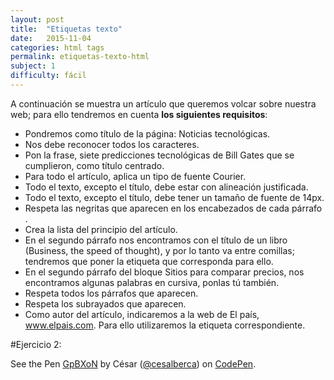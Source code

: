 ```yaml
---
layout: post
title:  "Etiquetas texto"
date:   2015-11-04
categories: html tags
permalink: etiquetas-texto-html
subject: 1
difficulty: fácil
---
```

A continuación se muestra un artículo que queremos volcar sobre nuestra web; para ello tendremos en cuenta __los siguientes requisitos__:

- Pondremos como título de la página: Noticias tecnológicas.
- Nos debe reconocer todos los caracteres.
- Pon la frase, siete predicciones tecnológicas de Bill Gates que se cumplieron, como título centrado.
- Para todo el artículo, aplica un tipo de fuente Courier.
- Todo el texto, excepto el título, debe estar con alineación justificada.
- Todo el texto, excepto el título, debe tener un tamaño de fuente de 14px.
- Respeta las negritas que aparecen en los encabezados de cada párrafo .
- Crea la lista del principio del artículo.
- En el segundo  párrafo nos encontramos con el título de un libro  (Business, the speed of thought),  y  por  lo  tanto  va  entre  comillas;  tendremos  que  poner  la  etiqueta  que corresponda para ello.
- En el segundo párrafo del bloque Sitios para comparar precios, nos encontramos algunas palabras en cursiva, ponlas tú también.
- Respeta todos los párrafos que aparecen.
- Respeta los subrayados que aparecen.
- Como  autor  del  artículo,  indicaremos  a  la  web  de  El  país, www.elpais.com.  Para  ello utilizaremos la etiqueta correspondiente.

#Ejercicio 2:

<p data-height="399" data-theme-id="20649" data-slug-hash="GpBXoN" data-default-tab="result" data-user="cesalberca" class='codepen'>See the Pen <a href='http://codepen.io/cesalberca/pen/GpBXoN/'>GpBXoN</a> by César (<a href='http://codepen.io/cesalberca'>@cesalberca</a>) on <a href='http://codepen.io'>CodePen</a>.</p>
<script async src="//assets.codepen.io/assets/embed/ei.js"></script>
